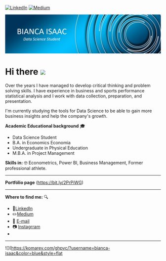 [![LinkedIn](https://img.shields.io/badge/LinkedIn-biancaisaac-blue.svg)](https://www.linkedin.com/in/bianca-rodrigues-isaac/) [![Medium](https://img.shields.io/badge/Medium-biancaisaac-green)](https://biancarisaac.medium.com/)


<p align="center">
  <img src="https://github.com/bianca-isaac/Portfolio/blob/main/Capa_github.jpg" >
</p>

# Hi there <img src="https://raw.githubusercontent.com/iampavangandhi/iampavangandhi/master/gifs/Hi.gif" width="30px"></h2> 




Over the years I have managed to develop critical thinking and problem solving skills.
I have experience in business and sports performance statistical analysis and I work with data collection, preparation, and presentation.


I'm currently studying the tools for Data Science to be able to gain more business insights and help the company's growth.


**Academic Educational background** 🎓
* Data Science Student 
* B.A. in Economics Economia
* Undergraduate in Physical Education
* M.B.A. in Project Management 



**Skills in:** 🤓 
Econometrics, Power BI, Business Management, Former professional athlete.

---


**Portfólio page** (https://bit.ly/2PrPiWG)

---

**Where to find me:** 🔍
* :briefcase:[LinkedIn](https://www.linkedin.com/in/bianca-rodrigues-isaac/)
* :pencil2:[Medium](https://biancarisaac.medium.com/) 
* :email: [E-mail](biancarisaac@gmail.com)
* :camera: [Instagrram](https://biancarisaac.medium.com/)
* 
---

![](https://komarev.com/ghpvc/?username=bianca-isaac&color=blue&style=flat



